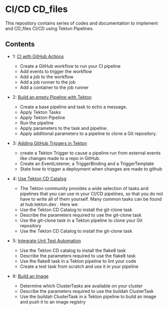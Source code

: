 # CI/CD CD_files

This repository contains series of codes and documentation to implement and CD_files CI/CD using Tekton Pipelines.

## Contents

* 1: [CI with GitHub Actions](.github/workflows/README.md)
    - Create a GitHub workflow to run your CI pipeline
    - Add events to trigger the workflow
    - Add a job to the workflow
    - Add a job runner to the job
    - Add a container to the job runner

* 2: [Build an empty Pipeline with Tekton](CD_files/01_base_pipeline/README.md)
    - Create a base pipeline and task to echo a message.
    - Apply Tekton Tasks
    - Apply Tekton Pipeline
    - Run the pipeline
    - Apply parameters to the task and pipeline.
    - Apply additional parameters to a pipeline to clone a Git repository.

* 3: [Adding GitHub Triggers in Tekton](CD_files/02_add_git_trigger/README.md)
    - create a Tekton Trigger to cause a pipeline run from external events like changes made to a repo in GitHub.
    - Create an EventListener, a TriggerBinding and a TriggerTemplate
    - State how to trigger a deployment when changes are made to github
    
* 4: [Use Tekton CD Catalog](CD_files/03_use_tekton_catalog/README.md)
    - The Tekton community provides a wide selection of tasks and pipelines that you can use in your CI/CD pipelines, so that you do not have to write all of them yourself. Many common tasks can be found at hub.tekton.dev . Here we:
    - Use the Tekton CD Catalog to install the git-clone task
    - Describe the parameters required to use the git-clone task
    - Use the git-clone task in a Tekton pipeline to clone your Git repository
    - Use the Tekton CD Catalog to install the git-clone task

* 5: [Integrate Unit Test Automation](CD_files/04_unit_test_automation/README.md)
    - Use the Tekton CD catalog to install the flake8 task
    - Describe the parameters required to use the flake8 task
    - Use the flake8 task in a Tekton pipeline to lint your code
    - Create a test task from scratch and use it in your pipeline

* 6: [Build an Image](CD_files/05_build_an_image/README.md)
    - Determine which ClusterTasks are available on your cluster
    - Describe the parameters required to use the buildah ClusterTask
    - Use the buildah ClusterTask in a Tekton pipeline to build an image and push it to an image registry